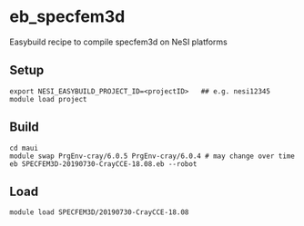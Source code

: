# eb_specfem3d

Easybuild recipe to compile specfem3d on NeSI platforms

## Setup

```
export NESI_EASYBUILD_PROJECT_ID=<projectID>   ## e.g. nesi12345
module load project
```

## Build

```
cd maui
module swap PrgEnv-cray/6.0.5 PrgEnv-cray/6.0.4 # may change over time
eb SPECFEM3D-20190730-CrayCCE-18.08.eb --robot
```

## Load

```
module load SPECFEM3D/20190730-CrayCCE-18.08
```


